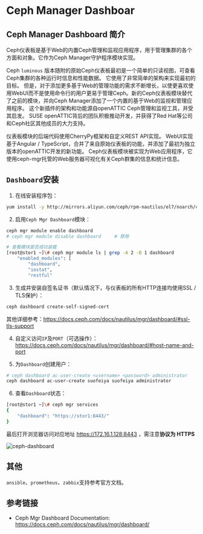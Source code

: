 # Ceph Manager Dashboar     


## Ceph Manager Dashboard 简介

Ceph仪表板是基于Web的内置Ceph管理和监视应用程序，用于管理集群的各个方面和对象。它作为Ceph Manager守护程序模块实现。

Ceph `luminous` 版本随附的原始Ceph仪表板最初是一个简单的只读视图，可查看Ceph集群的各种运行时信息和性能数据。 它使用了非常简单的架构来实现最初的目标。 但是，对于添加更多基于Web的管理功能的需求不断增长，以使更喜欢使用WebUI而不是使用命令行的用户更易于管理Ceph。新的Ceph仪表板模块替代了之前的模块，并向Ceph Manager添加了一个内置的基于Web的监视和管理应用程序。 这个新插件的架构和功能源自openATTIC Ceph管理和监视工具，并受其启发。 SUSE openATTIC背后的团队积极推动开发，并获得了Red Hat等公司和Ceph社区其他成员的大力支持。

仪表板模块的后端代码使用CherryPy框架和自定义REST API实现。 WebUI实现基于Angular / TypeScript，合并了来自原始仪表板的功能，并添加了最初为独立版本的openATTIC开发的新功能。 Ceph仪表板模块被实现为Web应用程序，它使用ceph-mgr托管的Web服务器可视化有关Ceph群集的信息和统计信息。

## `Dashboard`安装

1. 在线安装程序包：

```bash
yum install -y http://mirrors.aliyun.com/ceph/rpm-nautilus/el7/noarch/ceph-grafana-dashboards-14.2.9-0.el7.noarch.rpm
```

2. 启用`Ceph Mgr Dashboard`模块：

```bash
ceph mgr module enable dashboard
# ceph mgr module disable dashboard		# 禁用

# 查看模块是否成功装载
[root@stor1 ~]\# ceph mgr module ls | grep -A 2 -B 1 dashboard
    "enabled_modules": [
        "dashboard",
        "iostat",
        "restful"
```

3. 生成并安装自签名证书（默认情况下，与仪表板的所有HTTP连接均使用SSL / TLS保护）：

```bash
ceph dashboard create-self-signed-cert
```

其他详细参考：https://docs.ceph.com/docs/nautilus/mgr/dashboard/#ssl-tls-support

4. 自定义访问`IP`及`PORT`（可选操作）：https://docs.ceph.com/docs/nautilus/mgr/dashboard/#host-name-and-port

5. 为`Dashboard`创建用户：

```bash
# ceph dashboard ac-user-create <username> <password> administrator
ceph dashboard ac-user-create suofeiya suofeiya administrator
```

6. 查看`Dashboard`状态：

```bash
[root@stor1 ~]\# ceph mgr services 
{
    "dashboard": "https://stor1:8443/"
}
```

最后打开浏览器访问对应地址 https://172.16.1.128:8443 ，需注意**协议为 HTTPS**

![](https://cdn.agou-ops.cn/blog-images/ceph-dashboard/ceph-dashboard-1.png "ceph-dashboard")

## 其他

`ansible`、`prometheus`、`zabbix`支持参考官方文档。

## 参考链接

* Ceph Mgr Dashboard Documentation: https://docs.ceph.com/docs/nautilus/mgr/dashboard/